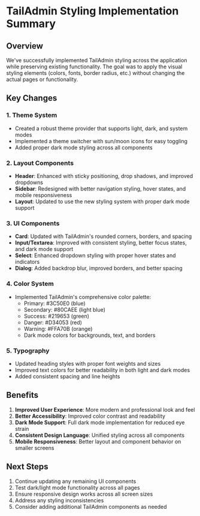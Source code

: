 # TailAdmin Styling Implementation Summary

## Overview
We've successfully implemented TailAdmin styling across the application while preserving existing functionality. The goal was to apply the visual styling elements (colors, fonts, border radius, etc.) without changing the actual pages or functionality.

## Key Changes

### 1. Theme System
- Created a robust theme provider that supports light, dark, and system modes
- Implemented a theme switcher with sun/moon icons for easy toggling
- Added proper dark mode styling across all components

### 2. Layout Components
- **Header**: Enhanced with sticky positioning, drop shadows, and improved dropdowns
- **Sidebar**: Redesigned with better navigation styling, hover states, and mobile responsiveness
- **Layout**: Updated to use the new styling system with proper dark mode support

### 3. UI Components
- **Card**: Updated with TailAdmin's rounded corners, borders, and spacing
- **Input/Textarea**: Improved with consistent styling, better focus states, and dark mode support
- **Select**: Enhanced dropdown styling with proper hover states and indicators
- **Dialog**: Added backdrop blur, improved borders, and better spacing

### 4. Color System
- Implemented TailAdmin's comprehensive color palette:
  - Primary: #3C50E0 (blue)
  - Secondary: #80CAEE (light blue)
  - Success: #219653 (green)
  - Danger: #D34053 (red)
  - Warning: #FFA70B (orange)
  - Dark mode colors for backgrounds, text, and borders

### 5. Typography
- Updated heading styles with proper font weights and sizes
- Improved text colors for better readability in both light and dark modes
- Added consistent spacing and line heights

## Benefits
1. **Improved User Experience**: More modern and professional look and feel
2. **Better Accessibility**: Improved color contrast and readability
3. **Dark Mode Support**: Full dark mode implementation for reduced eye strain
4. **Consistent Design Language**: Unified styling across all components
5. **Mobile Responsiveness**: Better layout and component behavior on smaller screens

## Next Steps
1. Continue updating any remaining UI components
2. Test dark/light mode functionality across all pages
3. Ensure responsive design works across all screen sizes
4. Address any styling inconsistencies
5. Consider adding additional TailAdmin components as needed 